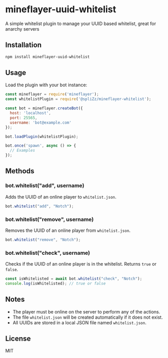 # mineflayer-uuid-whitelist

A simple whitelist plugin to manage your UUID based whitelist, great for anarchy servers

## Installation

```bash
npm install mineflayer-uuid-whitelist
```

## Usage

Load the plugin with your bot instance:

```js
const mineflayer = require('mineflayer');
const whitelistPlugin = require('@spliZz/mineflayer-whitelist');

const bot = mineflayer.createBot({
  host: 'localhost',
  port: 25565,
  username: 'bot@example.com'
});

bot.loadPlugin(whitelistPlugin);

bot.once('spawn', async () => {
  // Examples
});
```

## Methods

### bot.whitelist("add", username)
Adds the UUID of an online player to `whitelist.json`.

```js
bot.whitelist("add", "Notch");
```

### bot.whitelist("remove", username)
Removes the UUID of an online player from `whitelist.json`.

```js
bot.whitelist("remove", "Notch");
```

### bot.whitelist("check", username)
Checks if the UUID of an online player is in the whitelist. Returns `true` or `false`.

```js
const isWhitelisted = await bot.whitelist("check", "Notch");
console.log(isWhitelisted); // true or false
```

## Notes

- The player must be online on the server to perform any of the actions.
- The file `whitelist.json` will be created automatically if it does not exist.
- All UUIDs are stored in a local JSON file named `whitelist.json`.

## License

MIT
